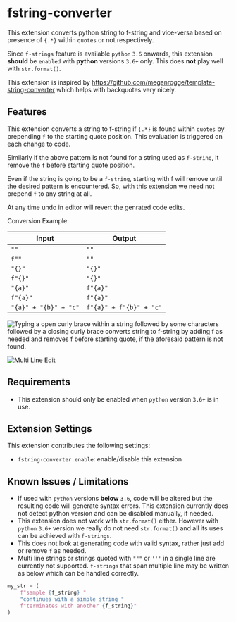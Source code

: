 # fstring-converter

This extension converts python string to f-string and vice-versa based on presence of `{.*}` within `quotes` or not respectively.

Since `f-strings` feature is available `python` `3.6` onwards, this extension **should** be `enabled` with **python** versions `3.6+` only. This does **not** play well with `str.format()`.

This extension is inspired by <https://github.com/meganrogge/template-string-converter> which helps with backquotes very nicely.

## Features

This extension converts a string to f-string if `{.*}` is found within `quotes` by prepending `f` to the starting quote position. This evaluation is triggered on each change to code.

Similarly if the above pattern is not found for a string used as `f-string`, it remove the `f` before starting quote position.

Even if the string is going to be a `f-string`, starting with f will remove until the desired pattern is encountered. So, with this extension we need not prepend `f` to any string at all.

At any time undo in editor will revert the genrated code edits.

Conversion Example:

| Input                 | Output                  |
| --------------------- | ----------------------- |
| `""`                  | `""`                    |
| `f""`                 | `""`                    |
| `"{}"`                | `"{}"`                  |
| `f"{}"`               | `"{}"`                  |
| `"{a}"`               | `f"{a}"`                |
| `f"{a}"`              | `f"{a}"`                |
| `"{a}" + "{b}" + "c"` | `f"{a}" + f"{b}" + "c"` |

![Typing a open curly brace within a string followed by some characters followed by a closing curly brace converts string to f-string by adding f as needed and removes f before starting quote, if the aforesaid pattern is not found.](src/images/feature-demo.gif)

![Multi Line Edit](src/images/multi-line-edit-demo.gif)

## Requirements

- This extension should only be enabled when `python` version `3.6+` is in use.

## Extension Settings

This extension contributes the following settings:

- `fstring-converter.enable`: enable/disable this extension

## Known Issues / Limitations

- If used with `python` versions **below** `3.6`, code will be altered but the resulting code will generate syntax errors. This extension currently does not detect python version and can be disabled manually, if needed.
- This extension does not work with `str.format()` either. However with `python` `3.6+` version we really do not need `str.format()` and all its uses can be achieved with `f-strings`.
- This does not look at generating code with valid syntax, rather just add or remove `f` as needed.
- Multi line strings or strings quoted with `"""` or `'''` in a single line are currently not supported. `f-strings` that span multiple line may be written as below which can be handled correctly.

```python
my_str = (
    f"sample {f_string} "
    "continues with a simple string "
    f"terminates with another {f_string}"
)
```
